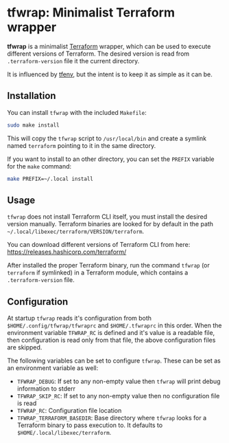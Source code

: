 # tfwrap: Minimalist Terraform wrapper

**tfwrap** is a minimalist [Terraform][] wrapper, which can be used to execute
different versions of Terraform.  The desired version is read from
`.terraform-version` file it the current directory.

It is influenced by [tfenv][], but the intent is to keep it as simple as it can
be.

## Installation

You can install `tfwrap` with the included `Makefile`:

```sh
sudo make install
```

This will copy the `tfwrap` script to `/usr/local/bin` and create a symlink
named `terraform` pointing to it in the same directory.

If you want to install to an other directory, you can set the `PREFIX` variable
for the `make` command:

```sh
make PREFIX=~/.local install
```

## Usage

`tfwrap` does not install Terraform CLI itself, you must install the desired
version manually.  Terraform binaries are looked for by default in the path
`~/.local/libexec/terraform/VERSION/terraform`.

You can download different versions of Terraform CLI from here:
https://releases.hashicorp.com/terraform/

After installed the proper Terraform binary, run the command `tfwrap` (or
`terraform` if symlinked) in a Terraform module, which contains a
`.terraform-version` file.

## Configuration

At startup `tfwrap` reads it's configuration from both
`$HOME/.config/tfwrap/tfwraprc` and `$HOME/.tfwraprc` in this order.  When the
environment variable `TFWRAP_RC` is defined and it's value is a readable file,
then configuration is read only from that file, the above configuration files
are skipped.

The following variables can be set to configure `tfwrap`.  These can be set as
an environment variable as well:

* `TFWRAP_DEBUG`: If set to any non-empty value then `tfwrap` will print debug information to
  stderr
* `TFWRAP_SKIP_RC`: If set to any non-empty value then no configuration file is
  read
* `TFWRAP_RC`: Configuration file location
* `TFWRAP_TERRAFORM_BASEDIR`: Base directory where `tfwrap` looks for a
  Terraform binary to pass execution to.  It defaults to
  `$HOME/.local/libexec/terraform`.

[Terraform]: https://www.terraform.io/
[tfenv]: https://github.com/tfutils/tfenv
